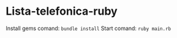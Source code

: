 ﻿# Lista-telefonica-ruby

 Install gems comand: ```bundle install```
 Start comand: ```ruby main.rb```
